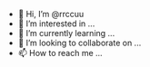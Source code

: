 - 👋 Hi, I’m @rrccuu
- 👀 I’m interested in ...
- 🌱 I’m currently learning ...
- 💞️ I’m looking to collaborate on ...
- 📫 How to reach me ...

<!---
rrccuu/rrccuu is a ✨ special ✨ repository because its `README.md` (this file) appears on your GitHub profile.
You can click the Preview link to take a look at your changes.
--->

